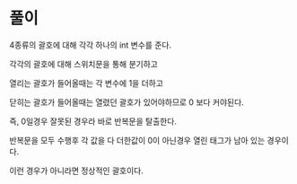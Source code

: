 # 풀이
4종류의 괄호에 대해 각각 하나의 int 변수를 준다.

각각의 괄호에 대해 스위치문을 통해 분기하고

열리는 괄호가 들어올때는 각 변수에 1을 더하고

닫히는 괄호가 들어올때는 열렸던 괄호가 있어야하므로 0 보다 커야된다.

즉, 0일경우 잘못된 경우라 바로 반복문을 탈출한다.

반복문을 모두 수행후 각 값을 다 더한값이 0이 아닌경우 열린 태그가 남아 있는 경우이다.

이런 경우가 아니라면 정상적인 괄호이다.
